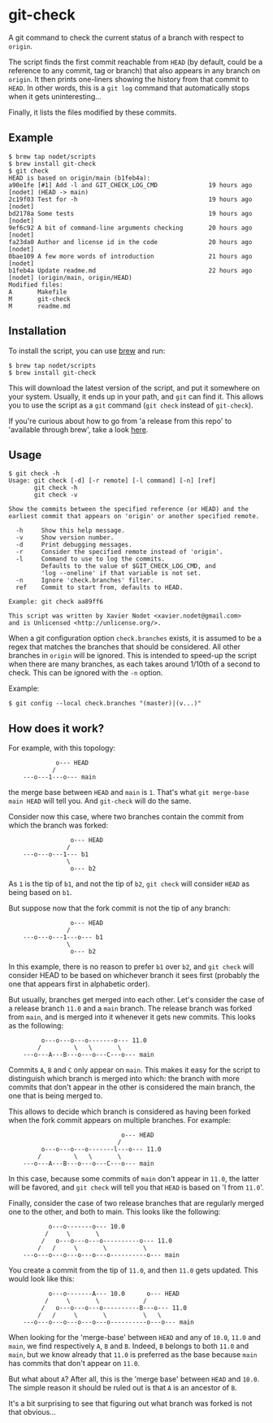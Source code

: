 # git-check

A git command to check the current status of a branch with respect to `origin`.

The script finds the first commit reachable from `HEAD` (by default, could be
a reference to any commit, tag or branch) that also appears in any branch on
`origin`. It then prints one-liners showing the history from that commit to
`HEAD`. In other words, this is a `git log` command that automatically stops
when it gets uninteresting...

Finally, it lists the files modified by these commits.

## Example

```
$ brew tap nodet/scripts
$ brew install git-check
$ git check
HEAD is based on origin/main (b1feb4a):
a90e1fe [#1] Add -l and GIT_CHECK_LOG_CMD              19 hours ago [nodet] (HEAD -> main)
2c19f03 Test for -h                                    19 hours ago [nodet]
bd2178a Some tests                                     19 hours ago [nodet]
9ef6c92 A bit of command-line arguments checking       20 hours ago [nodet]
fa23da0 Author and license id in the code              20 hours ago [nodet]
0bae109 A few more words of introduction               21 hours ago [nodet]
b1feb4a Update readme.md                               22 hours ago [nodet] (origin/main, origin/HEAD)
Modified files:
A       Makefile
M       git-check
M       readme.md
```

## Installation

To install the script, you can use [brew](https://brew.sh) and run:
```
$ brew tap nodet/scripts
$ brew install git-check
```

This will download the latest version of the script, and put it somewhere on
your system.  Usually, it ends up in your path, and `git` can find it.  This
allows you to use the script as a `git` command (`git check` instead of
`git-check`).

If you're curious about how to go from 'a release from this repo' to
'available through brew', take a look
[here](https://github.com/nodet/homebrew-scripts/blob/main/Formula/git-check.rb).


## Usage

```
$ git check -h
Usage: git check [-d] [-r remote] [-l command] [-n] [ref]
       git check -h
       git check -v

Show the commits between the specified reference (or HEAD) and the
earliest commit that appears on 'origin' or another specified remote.

  -h     Show this help message.
  -v     Show version number.
  -d     Print debugging messages.
  -r     Consider the specified remote instead of 'origin'.
  -l     Command to use to log the commits.
         Defaults to the value of $GIT_CHECK_LOG_CMD, and
         'log --oneline' if that variable is not set.
  -n     Ignore 'check.branches' filter.
  ref    Commit to start from, defaults to HEAD.

Example: git check aa89ff6

This script was written by Xavier Nodet <xavier.nodet@gmail.com>
and is Unlicensed <http://unlicense.org/>.
```

When a git configuration option `check.branches` exists, it is assumed to be a
regex that matches the branches that should be considered.  All other branches
in `origin` will be ignored.  This is intended to speed-up the script when
there are many branches, as each takes around 1/10th of a second to check.
This can be ignored with the `-n` option.

Example:
```
$ git config --local check.branches "(master)|(v...)"
```

## How does it work?

For example, with this topology:

```
             o--- HEAD
            /
    ---o---1---o--- main
```

the merge base between `HEAD` and `main` is `1`. That's what
`git merge-base main HEAD` will tell you. And `git-check` will  do the same.

Consider now this case, where two branches contain the commit from which the
branch was forked:

```
                 o--- HEAD
                /
    ---o---o---1--- b1
                \
                 o--- b2
```

As `1` is the tip of `b1`, and not the tip of `b2`, `git check` will consider
`HEAD` as being based on `b1`.

But suppose now that the fork commit is not the tip of any branch:

```
                 o--- HEAD
                /
    ---o---o---1---o--- b1
                \
                 o--- b2
```

In this example, there is no reason to prefer `b1` over `b2`, and `git check`
will consider HEAD to be based on whichever branch it sees first (probably the
one that appears first in alphabetic order).

But usually, branches get merged into each other. Let's consider the case of a
release branch `11.0` and a `main` branch.  The release branch was forked from
`main`, and is merged into it whenever it gets new commits. This looks as the
following:

```
         o---o---o---o-------o--- 11.0
        /         \   \       \
    ---o---A---B---o---o---C---o--- main
```

Commits `A`, `B` and `C` only appear on `main`.  This makes it easy for the
script to distinguish which branch is merged into which: the branch with more
commits that don't appear in the other is considered the main branch, the one
that is being merged to.

This allows to decide which branch is considered as having been forked when
the fork commit appears on multiple branches. For example:

```
                               o--- HEAD
                              /
         o---o---o---o-------l---o--- 11.0
        /         \   \       \
    ---o---A---B---o---o---C---o--- main
```

In this case, because some commits of `main` don't appear in `11.0`, the
latter will be favored, and `git check` will tell you that `HEAD` is based on
'l from `11.0`'.

Finally, consider the case of two release branches that are regularly merged one
to the other, and both to main.  This looks like the following:

```
           o---o-------o--- 10.0
          /     \       \
         /   o---o---o---o----------o--- 11.0
        /   /     \       \          \
    ---o---o---o---o---o---o----------o--- main
```

You create a commit from the tip of `11.0`, and then `11.0` gets updated. This
would look like this:

```
           o---o-------A--- 10.0      o--- HEAD
          /     \       \            /
         /   o---o---o---o----------B---o--- 11.0
        /   /     \       \          \   \
    ---o---o---o---o---o---o----------o---o--- main
```

When looking for the 'merge-base' between `HEAD` and any of `10.0`, `11.0`
and `main`, we find respectively `A`, `B` and `B`.  Indeed, `B` belongs to
both `11.0` and `main`, but we know already that `11.0` is preferred as the
base because `main` has commits that don't appear on `11.0`.

But what about `A`?  After all, this is the 'merge base' between `HEAD` and
`10.0`. The simple reason it should be ruled out is that `A` is an ancestor of
`B`.

It's a bit surprising to see that figuring out what branch was forked is not
that obvious...
